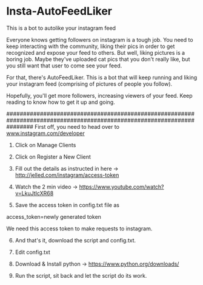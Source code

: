 # Insta-AutoFeedLiker
This is a bot to autolike your instagram feed

Everyone knows getting followers on instagram is a tough job. 
You need to keep interacting with the community, liking their pics in order to get recognized and expose your feed to others.
But well, liking pictures is a boring job. Maybe they've uploaded cat pics that you don't really like, but you still want that user to come see your feed.

For that, there's AutoFeedLiker. This is a bot that will keep running and liking your instagram feed (comprising of pictures of people you follow).

Hopefully, you'll get more followers, increasing viewers of your feed.
Keep reading to know how to get it up and going.

########################################################################################################################
First off, you need to head over to www.instagram.com/developer
1) Click on Manage Clients

2) Click on Register a New Client

3) Fill out the details as instructed in here -> http://jelled.com/instagram/access-token

4) Watch the 2 min video -> https://www.youtube.com/watch?v=LkuJtIcXR68

5) Save the access token in config.txt file as

access_token=newly generated token

We need this access token to make requests to instagram.

6) And that's it, download the script and config.txt.

7) Edit config.txt

8) Download & Install python -> https://www.python.org/downloads/

9) Run the script, sit back and let the script do its work.

